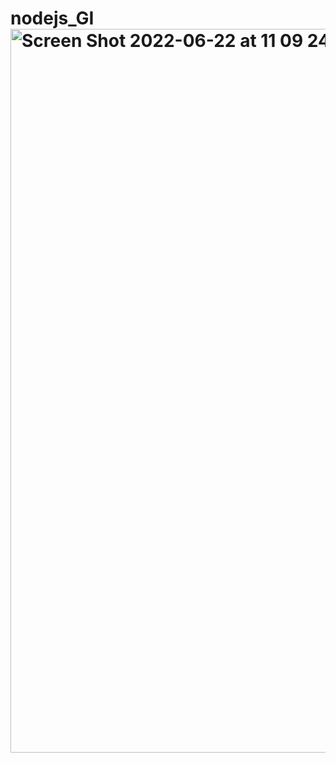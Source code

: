 # nodejs_GI<img width="1158" alt="Screen Shot 2022-06-22 at 11 09 24 PM" src="https://user-images.githubusercontent.com/102987748/175199051-5ef0fbdd-10f0-454d-9a64-c225f2ef9440.png">

